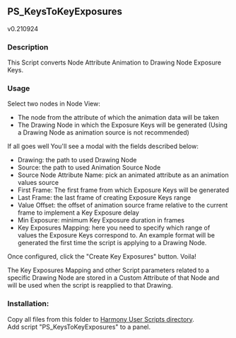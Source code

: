 ## PS_KeysToKeyExposures
v0.210924

### Description
This Script converts Node Attribute Animation to Drawing Node Exposure Keys.

### Usage
Select two nodes in Node View:
- The node from the attribute of which the animation data will be taken
- The Drawing Node in which the Exposure Keys will be generated
(Using a Drawing Node as animation source is not recommended)

If all goes well You'll see a modal with the fields described below:
- Drawing: the path to used Drawing Node
- Source: the path to used Animation Source Node
- Source Node Attribute Name: pick an animated attribute as an animation values source
- First Frame: The first frame from which Exposure Keys will be generated
- Last Frame: the last frame of creating Exposure Keys range
- Value Offset: the offset of animation source frame relative to the current frame to implement a Key Exposure delay
- Min Exposure: minimum Key Exposure duration in frames
- Key Exposures Mapping: here you need to specify which range of values the Exposure Keys correspond to. An example format will be generated the first time the script is applying to a Drawing Node.

Once configured, click the "Create Key Exposures" button. Voila!

The Key Exposures Mapping and other Script parameters related to a specific Drawing Node are stored in a Custom Attribute of that Node and will be used when the script is reapplied to that Drawing.

### Installation:
Copy all files from this folder to [Harmony User Scripts directory](https://docs.toonboom.com/help/harmony-20/premium/scripting/import-script.html).\
Add script "PS_KeysToKeyExposures" to a panel.  
